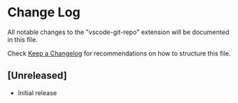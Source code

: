 # Change Log

All notable changes to the "vscode-git-repo" extension will be documented in this file.

Check [Keep a Changelog](http://keepachangelog.com/) for recommendations on how to structure this file.

## [Unreleased]

- Initial release